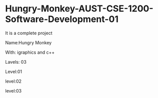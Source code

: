 # Hungry-Monkey-AUST-CSE-1200-Software-Development-01

It is a complete project

Name:Hungry Monkey

With: igraphics and c++

Lavels: 03

Level:01

level:02

level:03


